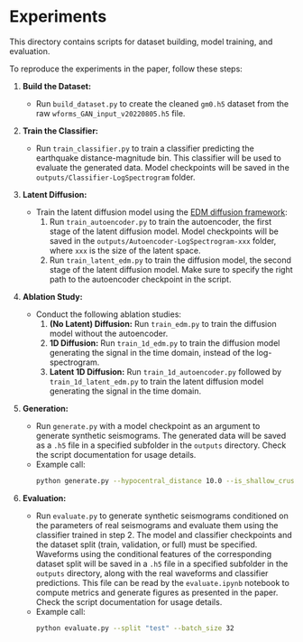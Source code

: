 # Experiments

This directory contains scripts for dataset building, model training, and evaluation.

To reproduce the experiments in the paper, follow these steps:

1. **Build the Dataset:**
    - Run `build_dataset.py` to create the cleaned `gm0.h5` dataset from the raw `wforms_GAN_input_v20220805.h5` file.

2. **Train the Classifier:**
    - Run `train_classifier.py` to train a classifier predicting the earthquake distance-magnitude bin. This classifier will be used to evaluate the generated data. Model checkpoints will be saved in the `outputs/Classifier-LogSpectrogram` folder.

3. **Latent Diffusion:**
    - Train the latent diffusion model using the [EDM diffusion framework](https://arxiv.org/abs/2206.00364):
      1. Run `train_autoencoder.py` to train the autoencoder, the first stage of the latent diffusion model. Model checkpoints will be saved in the `outputs/Autoencoder-LogSpectrogram-xxx` folder, where `xxx` is the size of the latent space.
      2. Run `train_latent_edm.py` to train the diffusion model, the second stage of the latent diffusion model.
      Make sure to specify the right path to the autoencoder checkpoint in the script.

4. **Ablation Study:**
    - Conduct the following ablation studies:
      1. **(No Latent) Diffusion:** Run `train_edm.py` to train the diffusion model without the autoencoder.
      2. **1D Diffusion:** Run `train_1d_edm.py` to train the diffusion model generating the signal in the time domain, instead of the log-spectrogram.
      3. **Latent 1D Diffusion:** Run `train_1d_autoencoder.py` followed by `train_1d_latent_edm.py` to train the latent diffusion model generating the signal in the time domain.

5. **Generation:**
    - Run `generate.py` with a model checkpoint as an argument to generate synthetic seismograms. The generated data will be saved as a `.h5` file in a specified subfolder in the `outputs` directory. Check the script documentation for usage details.
   - Example call:
     ```bash
     python generate.py --hypocentral_distance 10.0 --is_shallow_crustal 1 --magnitude 5.5 --vs30 760 --num_samples 100 --output "generated_waveforms.h5" --batch_size 32
     ```

6. **Evaluation:**
    - Run `evaluate.py` to generate synthetic seismograms conditioned on the parameters of real seismograms and evaluate them using the classifier trained in step 2. The model and classifier checkpoints and the dataset split (train, validation, or full) must be specified. Waveforms using the conditional features of the corresponding dataset split will be saved in a `.h5` file in a specified subfolder in the `outputs` directory, along with the real waveforms and classifier predictions. This file can be read by the `evaluate.ipynb` notebook to compute metrics and generate figures as presented in the paper. Check the script documentation for usage details.
   - Example call:
     ```bash
     python evaluate.py --split "test" --batch_size 32
     ```